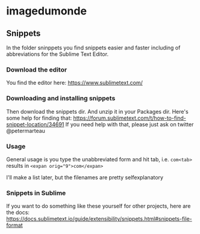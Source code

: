 # imagedumonde

## Snippets
In the folder sninppets you find snippets easier and faster including of abbreviations for the Sublime Text Editor. 

### Download the editor
You find the editor here:
https://www.sublimetext.com/

### Downloading and installing snippets
Then download the snippets dir. And unzip it in your Packages dir. Here's some help for finding that: https://forum.sublimetext.com/t/how-to-find-snippet-location/34691
If you need help with that, please just ask on twitter @petermarteau

### Usage
General usage is you type the unabbreviated form and hit tab, i.e.
    `com<tab>`
results in 
    `<expan orig="9">com</expan>`
  
I'll make a list later, but the filenames are pretty selfexplanatory

### Snippets in Sublime
If you want to do something like these yourself for other projects, here are the docs:
https://docs.sublimetext.io/guide/extensibility/snippets.html#snippets-file-format
